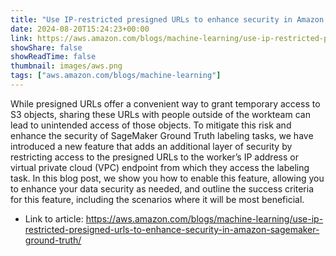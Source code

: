 ```yaml
---
title: "Use IP-restricted presigned URLs to enhance security in Amazon SageMaker Ground Truth"
date: 2024-08-20T15:24:23+00:00
link: https://aws.amazon.com/blogs/machine-learning/use-ip-restricted-presigned-urls-to-enhance-security-in-amazon-sagemaker-ground-truth/
showShare: false
showReadTime: false
thumbnail: images/aws.png
tags: ["aws.amazon.com/blogs/machine-learning"]
---
```

While presigned URLs offer a convenient way to grant temporary access to S3 objects, sharing these URLs with people outside of the workteam can lead to unintended access of those objects. To mitigate this risk and enhance the security of SageMaker Ground Truth labeling tasks, we have introduced a new feature that adds an additional layer of security by restricting access to the presigned URLs to the worker’s IP address or virtual private cloud (VPC) endpoint from which they access the labeling task. In this blog post, we show you how to enable this feature, allowing you to enhance your data security as needed, and outline the success criteria for this feature, including the scenarios where it will be most beneficial.

- Link to article: https://aws.amazon.com/blogs/machine-learning/use-ip-restricted-presigned-urls-to-enhance-security-in-amazon-sagemaker-ground-truth/